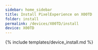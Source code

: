 ```yaml
---
sidebar: home_sidebar
title: Install PixelExperience on X00TD
folder: install
permalink: /devices/X00TD/install
device: X00TD
---
```

{% include templates/device_install.md %}
